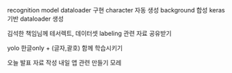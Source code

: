 recognition model dataloader 구현
character 자동 생성
background 합성
keras 기반 dataloader 생성

김석한 책임님께 테서렉트, 데이터셋 labeling 관련 자료 공유받기

yolo 한글only + (글자,괄호) 함께 학습시키기

오늘 발표 자료 작성
내일 앱 관련 만들기
모레 
